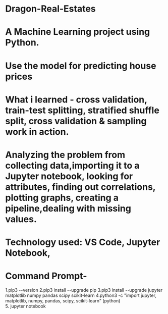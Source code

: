 # Dragon-Real-Estates
# A Machine Learning project using Python.
# Use the model for predicting house prices 
# What i learned - cross validation, train-test splitting, stratified shuffle split, cross validation & sampling work in action.
# Analyzing the problem from collecting data,importing it to a Jupyter notebook, looking for attributes, finding out correlations, plotting graphs, creating a pipeline,dealing with missing values.
# Technology used: VS Code, Jupyter Notebook,
# Command Prompt- 
1.pip3 --version 
2.pip3 install --upgrade pip
3.pip3 install --upgrade jupyter matplotlib numpy pandas scipy scikit-learn
4.python3 -c "import jupyter, matplotlib, numpy, pandas, scipy, scikit-learn"
 (python)  
5. jupyter notebook

